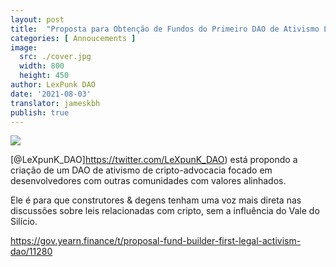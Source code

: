 ```yaml
---
layout: post
title:  "Proposta para Obtenção de Fundos do Primeiro DAO de Ativismo Legal"
categories: [ Annoucements ]
image:
  src: ./cover.jpg
  width: 800
  height: 450
author: LexPunk DAO
date: '2021-08-03'
translator: jameskbh
publish: true
---
```


![](image1.jpg)

[@LeXpunK_DAO]https://twitter.com/LeXpunK_DAO) está propondo a criação de um DAO de ativismo de cripto-advocacia focado em desenvolvedores com outras comunidades com valores alinhados.

Ele é para que construtores & degens tenham uma voz mais direta nas discussões sobre leis relacionadas com cripto, sem a influência do Vale do Silício.

https://gov.yearn.finance/t/proposal-fund-builder-first-legal-activism-dao/11280
